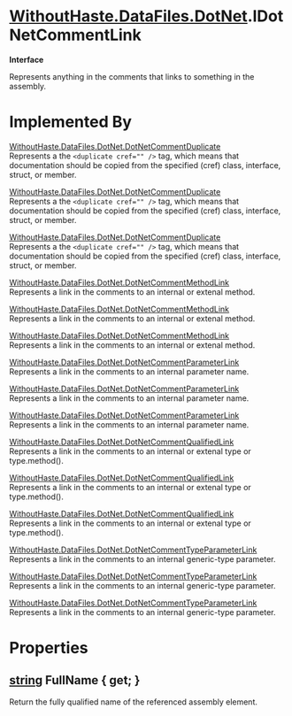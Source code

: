 # [WithoutHaste.DataFiles.DotNet](TableOfContents.WithoutHaste.DataFiles.DotNet.md).IDotNetCommentLink

**Interface**  

Represents anything in the comments that links to something in the assembly.  

# Implemented By

[WithoutHaste.DataFiles.DotNet.DotNetCommentDuplicate](WithoutHaste.DataFiles.DotNet.DotNetCommentDuplicate.md)  
Represents a the `<duplicate cref="" />` tag, which means that documentation should be copied from the specified (cref) class, interface, struct, or member.  

[WithoutHaste.DataFiles.DotNet.DotNetCommentDuplicate](WithoutHaste.DataFiles.DotNet.DotNetCommentDuplicate.md)  
Represents a the `<duplicate cref="" />` tag, which means that documentation should be copied from the specified (cref) class, interface, struct, or member.  

[WithoutHaste.DataFiles.DotNet.DotNetCommentDuplicate](WithoutHaste.DataFiles.DotNet.DotNetCommentDuplicate.md)  
Represents a the `<duplicate cref="" />` tag, which means that documentation should be copied from the specified (cref) class, interface, struct, or member.  

[WithoutHaste.DataFiles.DotNet.DotNetCommentMethodLink](WithoutHaste.DataFiles.DotNet.DotNetCommentMethodLink.md)  
Represents a link in the comments to an internal or extenal method.  

[WithoutHaste.DataFiles.DotNet.DotNetCommentMethodLink](WithoutHaste.DataFiles.DotNet.DotNetCommentMethodLink.md)  
Represents a link in the comments to an internal or extenal method.  

[WithoutHaste.DataFiles.DotNet.DotNetCommentMethodLink](WithoutHaste.DataFiles.DotNet.DotNetCommentMethodLink.md)  
Represents a link in the comments to an internal or extenal method.  

[WithoutHaste.DataFiles.DotNet.DotNetCommentParameterLink](WithoutHaste.DataFiles.DotNet.DotNetCommentParameterLink.md)  
Represents a link in the comments to an internal parameter name.  

[WithoutHaste.DataFiles.DotNet.DotNetCommentParameterLink](WithoutHaste.DataFiles.DotNet.DotNetCommentParameterLink.md)  
Represents a link in the comments to an internal parameter name.  

[WithoutHaste.DataFiles.DotNet.DotNetCommentParameterLink](WithoutHaste.DataFiles.DotNet.DotNetCommentParameterLink.md)  
Represents a link in the comments to an internal parameter name.  

[WithoutHaste.DataFiles.DotNet.DotNetCommentQualifiedLink](WithoutHaste.DataFiles.DotNet.DotNetCommentQualifiedLink.md)  
Represents a link in the comments to an internal or extenal type or type.method().  

[WithoutHaste.DataFiles.DotNet.DotNetCommentQualifiedLink](WithoutHaste.DataFiles.DotNet.DotNetCommentQualifiedLink.md)  
Represents a link in the comments to an internal or extenal type or type.method().  

[WithoutHaste.DataFiles.DotNet.DotNetCommentQualifiedLink](WithoutHaste.DataFiles.DotNet.DotNetCommentQualifiedLink.md)  
Represents a link in the comments to an internal or extenal type or type.method().  

[WithoutHaste.DataFiles.DotNet.DotNetCommentTypeParameterLink](WithoutHaste.DataFiles.DotNet.DotNetCommentTypeParameterLink.md)  
Represents a link in the comments to an internal generic-type parameter.  

[WithoutHaste.DataFiles.DotNet.DotNetCommentTypeParameterLink](WithoutHaste.DataFiles.DotNet.DotNetCommentTypeParameterLink.md)  
Represents a link in the comments to an internal generic-type parameter.  

[WithoutHaste.DataFiles.DotNet.DotNetCommentTypeParameterLink](WithoutHaste.DataFiles.DotNet.DotNetCommentTypeParameterLink.md)  
Represents a link in the comments to an internal generic-type parameter.  

# Properties

## [string](https://docs.microsoft.com/en-us/dotnet/api/system.string) FullName { get; }

Return the fully qualified name of the referenced assembly element.  

